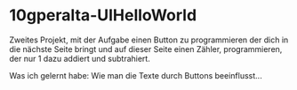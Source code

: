 # 10gperalta-UIHelloWorld

Zweites Projekt, 
mit der Aufgabe einen Button zu programmieren der dich in die nächste Seite bringt 
und auf dieser Seite einen Zähler, programmieren, der nur 1 dazu addiert und subtrahiert.

Was ich gelernt habe:
Wie man die Texte durch Buttons beeinflusst...
